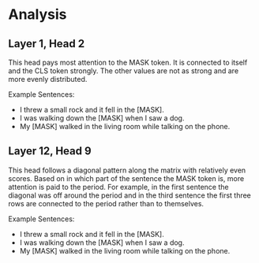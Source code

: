 # Analysis

## Layer 1, Head 2

This head pays most attention to the MASK token. It is connected to itself and the CLS token strongly. The other values are not as strong and are more evenly distributed.

Example Sentences:
- I threw a small rock and it fell in the [MASK].
- I was walking down the [MASK] when I saw a dog.
- My [MASK] walked in the living room while talking on the phone.


## Layer 12, Head 9

This head follows a diagonal pattern along the matrix with relatively even scores.
Based on in which part of the sentence the MASK token is, more attention is paid to the period. For example, in the first sentence the diagonal was off around the period and in the third sentence the first three rows are connected to the period rather than to themselves.

Example Sentences:
- I threw a small rock and it fell in the [MASK].
- I was walking down the [MASK] when I saw a dog.
- My [MASK] walked in the living room while talking on the phone.
